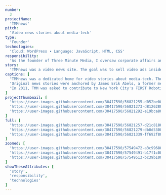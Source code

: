 ```yaml
---
number: 
  3
projectName: 
  'TMMnews'
pitch: 
  'Video news stories about media-tech'
type:
  'Founder'
technologies: 
  'Cloud: WordPress ∙ Language: JavaScript, HTML, CSS'
responsibility:
  'As the founder of Three Minute Media, I oversaw corporate affairs and platform development, including budgets, our product lead, and investor outreach.'
story:
  'TMMnews was a video news site. The goal was to sell video ads inside stories that were widely distributed by using online ad networks to buy lower-cost ad slots.'
captions: [
  "TMMnews was a dedicated home for video stories about media-tech. The site featured original videos, reporter's notes, and aggregated headlines from Daylife, a New York-based start-up.",
  'Original news stories were anchored by James Erik Abels, a former media reporter from Forbes and Mergermarket. Over 100 stories were produced, ranging from exclusives to news analyses.',
  "In 2011, TMM was asked to contribute to New York City's FIRST Robotics Competition. A team of ten media professionals volunteered to run a three-hour live Internet broadcast of the event."
]
projectThumbnail: [
  'https://user-images.githubusercontent.com/30417590/56821255-d052be00-681b-11e9-93d4-51c96d3413e2.png',
  'https://user-images.githubusercontent.com/30417590/56821273-d8126280-681b-11e9-98fc-b3f85c964a17.png',
  'https://user-images.githubusercontent.com/30417590/56821292-e19bca80-681b-11e9-9a3b-3792c98e31c3.png'
]
full: [
  'https://user-images.githubusercontent.com/30417590/56821257-d21c8180-681b-11e9-9507-c10972d82474.png',
  'https://user-images.githubusercontent.com/30417590/56821279-db0d5300-681b-11e9-9ea1-861afa45b95b.png',
  'https://user-images.githubusercontent.com/30417590/56821339-ff692f80-681b-11e9-9d6a-e9ecc0802d44.png'
]
zoomed: [
  'https://user-images.githubusercontent.com/30417590/57549472-a3c99680-7331-11e9-8f43-458bf8f39255.png',
  'https://user-images.githubusercontent.com/30417590/57549491-b17f1c00-7331-11e9-9345-32768b78d652.png',
  'https://user-images.githubusercontent.com/30417590/57549513-bc39b100-7331-11e9-886e-3b473660e926.png',
]
showTheseAttributes: [
  'story',
  'responsibility',
  'technologies'
]
---
```


